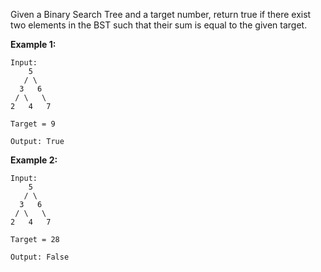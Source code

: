 Given a Binary Search Tree and a target number, return true if there exist two elements in the BST such that their sum is equal to the given target.

**Example 1:**
```
Input: 
    5
   / \
  3   6
 / \   \
2   4   7

Target = 9

Output: True
``` 

**Example 2:**
```
Input: 
    5
   / \
  3   6
 / \   \
2   4   7

Target = 28

Output: False
``` 